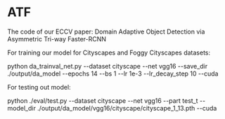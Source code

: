 # ATF
The code of our ECCV paper: Domain Adaptive Object Detection via Asymmetric Tri-way Faster-RCNN

For training our model for Cityscapes and Foggy Cityscapes datasets:

python da_trainval_net.py 
--dataset cityscape
--net vgg16
--save_dir ./output/da_model
--epochs 14
--bs 1
--lr 1e-3
--lr_decay_step 10
--cuda

For testing out model:

python ./eval/test.py 
--dataset cityscape
--net vgg16
--part test_t
--model_dir ./output/da_model/vgg16/cityscape/cityscape_1_13.pth
--cuda

